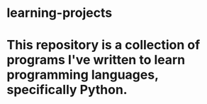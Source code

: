 # learning-projects
# This repository is a collection of programs I've written to learn programming languages, specifically Python.
